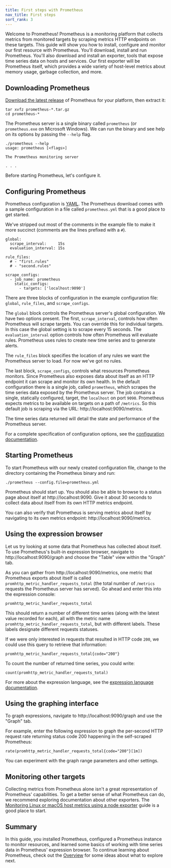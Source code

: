 ```yaml
---
title: First steps with Prometheus
nav_title: First steps
sort_rank: 3
---
```


Welcome to Prometheus! Prometheus is a monitoring platform that collects metrics from monitored targets by scraping metrics HTTP endpoints on these targets. This guide will show you how to install, configure and monitor our first resource with Prometheus. You'll download, install and run Prometheus. You'll also download and install an exporter, tools that expose time series data on hosts and services. Our first exporter will be Prometheus itself, which provides a wide variety of host-level metrics about memory usage, garbage collection, and more.

## Downloading Prometheus

[Download the latest release](/download) of Prometheus for your platform, then
extract it:

```language-bash
tar xvfz prometheus-*.tar.gz
cd prometheus-*
```

The Prometheus server is a single binary called `prometheus` (or `prometheus.exe` on Microsoft Windows). We can run the binary and see help on its options by passing the `--help` flag.

```language-bash
./prometheus --help
usage: prometheus [<flags>]

The Prometheus monitoring server

. . .
```

Before starting Prometheus, let's configure it.

## Configuring Prometheus

Prometheus configuration is [YAML](https://yaml.org/). The Prometheus download comes with a sample configuration in a file called `prometheus.yml` that is a good place to get started.

We've stripped out most of the comments in the example file to make it more succinct (comments are the lines prefixed with a `#`).

```language-yaml
global:
  scrape_interval:     15s
  evaluation_interval: 15s

rule_files:
  # - "first.rules"
  # - "second.rules"

scrape_configs:
  - job_name: prometheus
    static_configs:
      - targets: ['localhost:9090']
```

There are three blocks of configuration in the example configuration file: `global`, `rule_files`, and `scrape_configs`.

The `global` block controls the Prometheus server's global configuration. We have two options present. The first, `scrape_interval`, controls how often Prometheus will scrape targets. You can override this for individual targets. In this case the global setting is to scrape every 15 seconds. The `evaluation_interval` option controls how often Prometheus will evaluate rules. Prometheus uses rules to create new time series and to generate alerts.

The `rule_files` block specifies the location of any rules we want the Prometheus server to load. For now we've got no rules.

The last block, `scrape_configs`, controls what resources Prometheus monitors. Since Prometheus also exposes data about itself as an HTTP endpoint it can scrape and monitor its own health. In the default configuration there is a single job, called `prometheus`, which scrapes the time series data exposed by the Prometheus server. The job contains a single, statically configured, target, the `localhost` on port `9090`. Prometheus expects metrics to be available on targets on a path of `/metrics`. So this default job is scraping via the URL: http://localhost:9090/metrics.

The time series data returned will detail the state and performance of the Prometheus server.

For a complete specification of configuration options, see the
[configuration documentation](/docs/operating/configuration).

## Starting Prometheus

To start Prometheus with our newly created configuration file, change to the directory containing the Prometheus binary and run:

```language-bash
./prometheus --config.file=prometheus.yml
```

Prometheus should start up. You should also be able to browse to a status page about itself at http://localhost:9090. Give it about 30 seconds to collect data about itself from its own HTTP metrics endpoint.

You can also verify that Prometheus is serving metrics about itself by
navigating to its own metrics endpoint: http://localhost:9090/metrics.

## Using the expression browser

Let us try looking at some data that Prometheus has collected about itself. To
use Prometheus's built-in expression browser, navigate to
http://localhost:9090/graph and choose the "Table" view within the "Graph"
tab.

As you can gather from http://localhost:9090/metrics, one metric that
Prometheus exports about itself is called
`promhttp_metric_handler_requests_total` (the total number of `/metrics` requests the Prometheus server has served). Go ahead and enter this into the expression console:

```
promhttp_metric_handler_requests_total
```

This should return a number of different time series (along with the latest value recorded for each), all with the metric name `promhttp_metric_handler_requests_total`, but with different labels. These labels designate different requests statuses.

If we were only interested in requests that resulted in HTTP code `200`, we could use this query to retrieve that information:

```
promhttp_metric_handler_requests_total{code="200"}
```

To count the number of returned time series, you could write:

```
count(promhttp_metric_handler_requests_total)
```

For more about the expression language, see the
[expression language documentation](/docs/querying/basics/).

## Using the graphing interface

To graph expressions, navigate to http://localhost:9090/graph and use the "Graph" tab.

For example, enter the following expression to graph the per-second HTTP request rate returning status code 200 happening in the self-scraped Prometheus:

```
rate(promhttp_metric_handler_requests_total{code="200"}[1m])
```

You can experiment with the graph range parameters and other settings.

## Monitoring other targets

Collecting metrics from Prometheus alone isn't a great representation of Prometheus' capabilities. To get a better sense of what Prometheus can do, we recommend exploring documentation about other exporters. The [Monitoring Linux or macOS host metrics using a node exporter](/docs/guides/node-exporter) guide is a good place to start.

## Summary

In this guide, you installed Prometheus, configured a Prometheus instance to monitor resources, and learned some basics of working with time series data in Prometheus' expression browser. To continue learning about Prometheus, check out the [Overview](/docs/introduction/overview) for some ideas about what to explore next.
